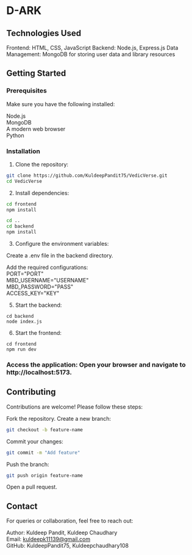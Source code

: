 # D-ARK 

## Technologies Used

Frontend: HTML, CSS, JavaScript
Backend: Node.js, Express.js
Data Management: MongoDB for storing user data and library resources

## Getting Started

### Prerequisites

Make sure you have the following installed:<br/>

Node.js<br/>
MongoDB<br/>
A modern web browser<br/>
Python<br/>

### Installation

1. Clone the repository:

```bash
git clone https://github.com/KuldeepPandit75/VedicVerse.git
cd VedicVerse
```

2. Install dependencies:

```bash
cd frontend
npm install
```

```bash
cd ..
cd backend
npm install
```

3. Configure the environment variables:

Create a .env file in the backend directory.

Add the required configurations:<br/>
PORT="PORT"<br/>
MBD_USERNAME="USERNAME"<br/>
MBD_PASSWORD="PASS"<br/>
ACCESS_KEY="KEY"<br/>

5. Start the backend:

```
cd backend
node index.js
```

6. Start the frontend:

```
cd frontend
npm run dev
```

### Access the application: Open your browser and navigate to http://localhost:5173.

## Contributing

Contributions are welcome! Please follow these steps:

Fork the repository.
Create a new branch:
```bash
git checkout -b feature-name
```
Commit your changes:
```bash
git commit -m "Add feature"
```
Push the branch:
```bash
git push origin feature-name
```
Open a pull request.


## Contact
For queries or collaboration, feel free to reach out:<br/>

Author: Kuldeep Pandit, Kuldeep Chaudhary<br/>
Email: kuldeepk11139@gmail.com<br/>
GitHub: KuldeepPandit75, Kuldeepchaudhary108<br/>
